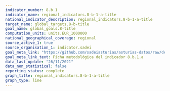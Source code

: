 ```yaml
---
indicator_number: 8.b.1
indicator_name: regional_indicators.8-b-1-a-title
national_indicator_description: regional_indicators.8-b-1-a-title
target_name: global_targets.8-b-title
goal_name: global_goals.8-title
computation_units: units.EUR_1000000
national_geographical_coverage: regional
source_active_1: true
source_organisation_1: indicator.sadei
goal_meta_link: "https://github.com/sadeiasturias/asturias-datos/raw/develop/descargas/metodologia/8.b.1.a.pdf"
goal_meta_link_text: Ficha metodológica del indicador 8.b.1.a
data_last_update: "26/11/2021"
data_non_statistical: false
reporting_status: complete
graph_title: regional_indicators.8-b-1-a-title
graph_type: line
---
```

